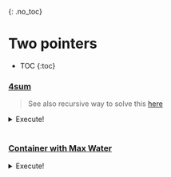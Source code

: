 {: .no_toc}
# Two pointers

- TOC
{:toc}
  

### [4sum](https://leetcode.com/problems/4sum/)

> See also recursive way to solve this [here](https://kanhar.github.io/leetcode/problems/Arrays/TwoPointers.html#4sum)

<details><summary markdown="span">Execute!</summary>

```python
class Solution:
    def fourSum(self, nums: List[int], target: int) -> List[List[int]]:

        def kSum(nums: List[int], target: int, k: int) -> List[List[int]]:
            if not nums:
                return []

            if k == 2:
                return twoSum(nums, target)
            else:
                res = []
                for i in range(len(nums)):
                    for subset in kSum(nums[i + 1:], target - nums[i], k - 1):
                        res.append([nums[i]] + subset)

            return res

        def twoSum(nums: List[int], target: int) -> List[List[int]]:
            res = []
            lo, hi = 0, len(nums) - 1

            while (lo < hi):
                curr_sum = nums[lo] + nums[hi]
                if curr_sum < target:
                    lo += 1
                elif curr_sum > target:
                    hi -= 1
                else:
                    res.append([nums[lo], nums[hi]])
                    lo += 1
                    hi -= 1

            return res

        nums.sort()
        return set([tuple(x) for x in kSum(nums, target, 4)])
```

</details>
<BR>

### [Container with Max Water](https://leetcode.com/problems/container-with-most-water/)

<details><summary markdown="span">Execute!</summary>

```python
class Solution:
    def maxArea(self, height: List[int]) -> int:
        
        l = 0
        r = len(height)-1
        maxarea = 0
        while l<r:
            maxarea = max(maxarea, (r-l)*min(height[l], height[r]) )
            if height[l]<height[r]:
                l+=1
            else:
                r-=1
        
        return maxarea
```

</details>
<BR>
